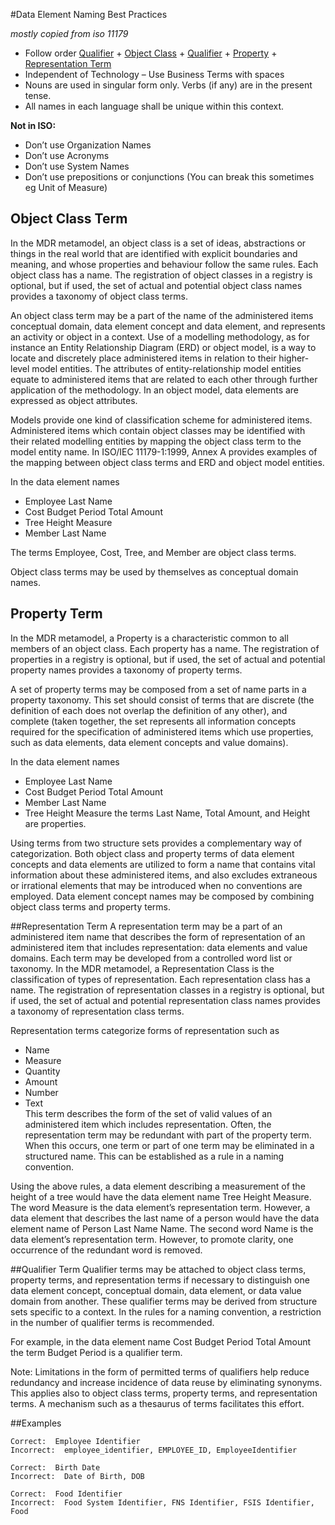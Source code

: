#Data Element Naming Best Practices

_mostly copied from iso 11179_

* Follow order [Qualifier](#qualifier) + [Object Class](#object_class) + [Qualifier](#qualifier) + [Property](#property) + [Representation Term](#representation)
* Independent of Technology – Use Business Terms with spaces
* Nouns are used in singular form only. Verbs (if any) are in the present tense.
* All names in each language shall be unique within this context.

**Not in ISO:**

* Don’t use Organization Names
* Don’t use Acronyms 
* Don’t use System Names
* Don’t use prepositions or conjunctions (You can break this sometimes eg Unit of Measure)

<a name="object_class"></a>
## Object Class Term

In the MDR metamodel, an object class is a set of ideas, abstractions or things in the real world that are identified with explicit boundaries and meaning, and whose properties and behaviour follow the same rules. Each object class has a name. The registration of object classes in a registry is optional, but if used, the set of actual and potential object class names provides a taxonomy of object class terms.  

An object class term may be a part of the name of the administered items conceptual domain, data element concept and data element, and represents an activity or object in a context. Use of a modelling methodology, as for instance an Entity Relationship Diagram (ERD) or object model, is a way to locate and discretely place administered items in relation to their higher-level model entities. The attributes of entity-relationship model entities equate to administered items that are related to each other through further application of the methodology. In an object model, data elements are expressed as object attributes.

Models provide one kind of classification scheme for administered items. Administered items which contain object classes may be identified with their related modelling entities by mapping the object class term to the model entity name. In ISO/IEC 11179-1:1999, Annex A provides examples of the mapping between object class terms and ERD and object model entities.

In the data element names   
* Employee Last Name
* Cost Budget Period Total Amount 
* Tree Height Measure
* Member Last Name

The terms Employee, Cost, Tree, and Member are object class terms.

Object class terms may be used by themselves as conceptual domain names.

<a name="property"></a>
## Property Term

In the MDR metamodel, a Property is a characteristic common to all members of an object class. Each property has a name. The registration of properties in a registry is optional, but if used, the set of actual and potential property names provides a taxonomy of property terms.

A set of property terms may be composed from a set of name parts in a property taxonomy. This set should consist of terms that are discrete (the definition of each does not overlap the definition of any other), and complete (taken together, the set represents all information concepts required for the specification of administered items which use properties, such as data elements, data element concepts and value domains).

In the data element names   
* Employee Last Name
* Cost Budget Period Total Amount 
* Member Last Name
* Tree Height Measure
the terms Last Name, Total Amount, and Height are properties.  

Using terms from two structure sets provides a complementary way of categorization. Both object class and property terms of data element concepts and data elements are utilized to form a name that contains vital information about these administered items, and also excludes extraneous or irrational elements that may be introduced when no conventions are employed. Data element concept names may be composed by combining object class terms and property terms.

<a name="representation"></a>
##Representation Term
A representation term may be a part of an administered item name that describes the form of representation of an administered item that includes representation: data elements and value domains. Each term may be developed from a controlled word list or taxonomy. In the MDR metamodel, a Representation Class is the classification of types of representation. Each representation class has a name. The registration of representation classes in a registry is optional, but if used, the set of actual and potential representation class names provides a taxonomy of representation class terms.

Representation terms categorize forms of representation such as
* Name
* Measure 
* Quantity
* Amount
* Number 
* Text  
This term describes the form of the set of valid values of an administered item which includes representation. Often, the representation term may be redundant with part of the property term. When this occurs, one term or part of one term may be eliminated in a structured name. This can be established as a rule in a naming convention.

Using the above rules, a data element describing a measurement of the height of a tree would have the data element name Tree Height Measure. The word Measure is the data element’s representation term. However, a data element that describes the last name of a person would have the data element name of Person Last Name Name. The second word Name is the data element’s representation term. However, to promote clarity, one occurrence of the redundant word is removed.

<a name="qualifier"></a>
##Qualifier Term
Qualifier terms may be attached to object class terms, property terms, and representation terms if necessary to distinguish one data element concept, conceptual domain, data element, or data value domain from another. These qualifier terms may be derived from structure sets specific to a context. In the rules for a naming convention, a restriction in the number of qualifier terms is recommended.

For example, in the data element name Cost Budget Period Total Amount the term Budget Period is a qualifier term.

Note: Limitations in the form of permitted terms of qualifiers help reduce redundancy and increase incidence of data reuse by eliminating synonyms. This applies also to object class terms, property terms, and representation terms. A mechanism such as a thesaurus of terms facilitates this effort.

##Examples
```
Correct:  Employee Identifier
Incorrect:  employee_identifier, EMPLOYEE_ID, EmployeeIdentifier
```

```
Correct:  Birth Date
Incorrect:  Date of Birth, DOB
```

```
Correct:  Food Identifier
Incorrect:  Food System Identifier, FNS Identifier, FSIS Identifier, Food
```


